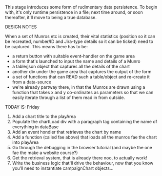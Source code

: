 This stage introduces some form of rudimentary data persistence. To begin with, it's only runtime persistence in a file; next time around,
or soon thereafter, it'll move to being a true database.

DESIGN NOTES

When a set of Munros etc is created, their vital statistics (position so it can be recreated, number/ID and Jira-type details so it can be ticked)
need to be captured. This means there has to be:
- a return button with suitable event-handler on the game area
- a form that's launched to input the name and details of a Munro
- a table/json object that captures all the details of the chart
- another div under the game area that captures the output of the form
- a set of functions that can READ such a table/object and re-create it from a data-source
- we're already partway there, in that the Munros are drawn using a function that
   takes x and y co-ordinates as parameters so that we can easily iterate through
   a list of them read in from outside.

TODAY IS: Friday

1) Add a chart title to the playArea
1) Populate the chartLoad div with a paragraph tag containing the name of everything in dataBase
1) Add an event hondler that retrieves the chart by name
1) Add a function (called fae above) that loads all the munros fae the chart into playArea
1) Go through the debugging in the browser tutorial (and maybe the one fae the make a website course?)
1) Get the retrieval system, that is already there noo, to actually work!
1) Write the business logic that'll drive the behaviour, now that you know you'll need to instantiate campaignChart objects...